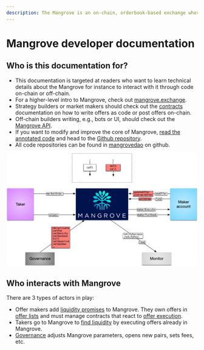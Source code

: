 ```yaml
---
description: The Mangrove is an on-chain, orderbook-based exchange where offers are code.
---
```


# Mangrove developer documentation

## Who is this documentation for?

* This documentation is targeted at readers who want to learn technical details about the Mangrove for instance to interact with it through code on-chain or off-chain.
* For a higher-level intro to Mangrove, check out [mangrove.exchange](https://mangrove.exchange).
* Strategy builders or market makers should check out the [contracts](mangrove-core/README.md) documentation on how to write offers as code or post offers on-chain.
* Off-chain builders writing, e.g., bots or UI, should check out the [Mangrove API](mangrove-js/README.md).
* If you want to modify and improve the core of Mangrove, [read the annotated code](http://code.mangrove.exchange/MgvDoc.html) and head to the [Github repository](https://github.com/mangrovedao/mangrove-core).
* All code repositories can be found in [mangrovedao](https://github.com/mangrovedao) on github.

![A bird's-eye view of the Mangrove ecosystem.](<.gitbook/assets/ContactMap (1) (1).png>)

## Who interacts with Mangrove

There are 3 types of actors in play:

* Offer makers add [liquidity promises](mangrove-core/explanations/offer-maker/) to Mangrove. They own offers in [offer lists](data-structures/market.md) and must manage contracts that react to [offer execution](data-structures/offer-data-structures.md).
* Takers go to Mangrove to [find liquidity](mangrove-core/explanations/offer-taker.md) by executing offers already in Mangrove.
* [Governance](meta-topics/governance.md) adjusts Mangrove parameters, opens new pairs, sets fees, etc.
